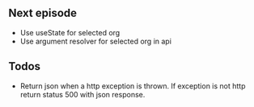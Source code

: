## Next episode
* Use useState for selected org
* Use argument resolver for selected org in api
## Todos
* Return json when a http exception is thrown. If exception is not http return status 500 with json response.
